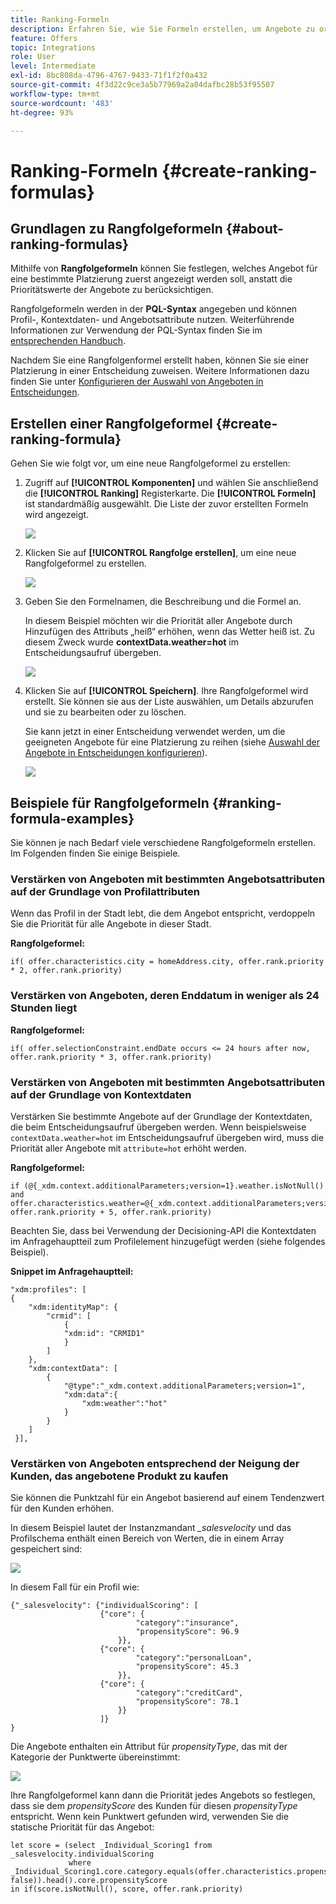 ```yaml
---
title: Ranking-Formeln
description: Erfahren Sie, wie Sie Formeln erstellen, um Angebote zu ordnen
feature: Offers
topic: Integrations
role: User
level: Intermediate
exl-id: 8bc808da-4796-4767-9433-71f1f2f0a432
source-git-commit: 4f3d22c9ce3a5b77969a2a04dafbc28b53f95507
workflow-type: tm+mt
source-wordcount: '483'
ht-degree: 93%

---
```


# Ranking-Formeln {#create-ranking-formulas}

## Grundlagen zu Rangfolgeformeln {#about-ranking-formulas}

Mithilfe von **Rangfolgeformeln** können Sie festlegen, welches Angebot für eine bestimmte Platzierung zuerst angezeigt werden soll, anstatt die Prioritätswerte der Angebote zu berücksichtigen.

Rangfolgeformeln werden in der **PQL-Syntax** angegeben und können Profil-, Kontextdaten- und Angebotsattribute nutzen. Weiterführende Informationen zur Verwendung der PQL-Syntax finden Sie im [entsprechenden Handbuch](https://experienceleague.adobe.com/docs/experience-platform/segmentation/pql/overview.html?lang=de).

Nachdem Sie eine Rangfolgenformel erstellt haben, können Sie sie einer Platzierung in einer Entscheidung zuweisen. Weitere Informationen dazu finden Sie unter [Konfigurieren der Auswahl von Angeboten in Entscheidungen](../offer-activities/configure-offer-selection.md).

## Erstellen einer Rangfolgeformel {#create-ranking-formula}

Gehen Sie wie folgt vor, um eine neue Rangfolgeformel zu erstellen:

1. Zugriff auf **[!UICONTROL Komponenten]** und wählen Sie anschließend die **[!UICONTROL Ranking]** Registerkarte. Die **[!UICONTROL Formeln]** ist standardmäßig ausgewählt. Die Liste der zuvor erstellten Formeln wird angezeigt.

   ![](../assets/rankings-list.png)

1. Klicken Sie auf **[!UICONTROL Rangfolge erstellen]**, um eine neue Rangfolgeformel zu erstellen.

   ![](../assets/ranking-create-formula.png)

1. Geben Sie den Formelnamen, die Beschreibung und die Formel an.

   In diesem Beispiel möchten wir die Priorität aller Angebote durch Hinzufügen des Attributs „heiß“ erhöhen, wenn das Wetter heiß ist. Zu diesem Zweck wurde **contextData.weather=hot** im Entscheidungsaufruf übergeben.

   ![](../assets/ranking-syntax.png)

1. Klicken Sie auf **[!UICONTROL Speichern]**. Ihre Rangfolgeformel wird erstellt. Sie können sie aus der Liste auswählen, um Details abzurufen und sie zu bearbeiten oder zu löschen.

   Sie kann jetzt in einer Entscheidung verwendet werden, um die geeigneten Angebote für eine Platzierung zu reihen (siehe [Auswahl der Angebote in Entscheidungen konfigurieren](../offer-activities/configure-offer-selection.md)).

   ![](../assets/ranking-formula-created.png)

## Beispiele für Rangfolgeformeln {#ranking-formula-examples}

Sie können je nach Bedarf viele verschiedene Rangfolgeformeln erstellen. Im Folgenden finden Sie einige Beispiele.

<!--
Boost by offer ID

Boost the priority of an offer with the offer ID *xcore:personalized-offer:13d213cd4cb328ec* by 5.

**Ranking formula:**

```
if( offer._id = "xcore:personalized-offer:13d213cd4cb328ec", offer.rank.priority + 5, offer.rank.priority)
```

Change the offer priority based on a certain profile attribute

Set the offer priority to 30 for offer *xcore:personalized-offer:13d213cd4cb328ec* if the user lives in the city of Bondi.

**Ranking formula:**

```
if( offer._id = "xcore:personalized-offer:13d213cd4cb328ec" and homeAddress.city.equals("Bondi", false), 30, offer.rank.priority)
```

Boost multiple offers by offer ID based on the presence of a profile's segment membership

Boost the priority of offers based on whether the user is a member of a priority segment, which is configured as an attribute in the offer.

**Ranking formula:**

```
if( segmentMembership.get("ups").get(offer.characteristics.prioritySegmentId).status in (["realized","existing"]), offer.rank.priority + 10, offer.rank.priority)
```
-->

### Verstärken von Angeboten mit bestimmten Angebotsattributen auf der Grundlage von Profilattributen

Wenn das Profil in der Stadt lebt, die dem Angebot entspricht, verdoppeln Sie die Priorität für alle Angebote in dieser Stadt.

**Rangfolgeformel:**

```
if( offer.characteristics.city = homeAddress.city, offer.rank.priority * 2, offer.rank.priority)
```

### Verstärken von Angeboten, deren Enddatum in weniger als 24 Stunden liegt

**Rangfolgeformel:**

```
if( offer.selectionConstraint.endDate occurs <= 24 hours after now, offer.rank.priority * 3, offer.rank.priority)
```

### Verstärken von Angeboten mit bestimmten Angebotsattributen auf der Grundlage von Kontextdaten

Verstärken Sie bestimmte Angebote auf der Grundlage der Kontextdaten, die beim Entscheidungsaufruf übergeben werden. Wenn beispielsweise `contextData.weather=hot` im Entscheidungsaufruf übergeben wird, muss die Priorität aller Angebote mit `attribute=hot` erhöht werden.

**Rangfolgeformel:**

```
if (@{_xdm.context.additionalParameters;version=1}.weather.isNotNull()
and offer.characteristics.weather=@{_xdm.context.additionalParameters;version=1}.weather, offer.rank.priority + 5, offer.rank.priority)
```

Beachten Sie, dass bei Verwendung der Decisioning-API die Kontextdaten im Anfragehauptteil zum Profilelement hinzugefügt werden (siehe folgendes Beispiel).

**Snippet im Anfragehauptteil:**

```
"xdm:profiles": [
{
    "xdm:identityMap": {
        "crmid": [
            {
            "xdm:id": "CRMID1"
            }
        ]
    },
    "xdm:contextData": [
        {
            "@type":"_xdm.context.additionalParameters;version=1",
            "xdm:data":{
                "xdm:weather":"hot"
            }
        }
    ]
 }],
```

### Verstärken von Angeboten entsprechend der Neigung der Kunden, das angebotene Produkt zu kaufen

Sie können die Punktzahl für ein Angebot basierend auf einem Tendenzwert für den Kunden erhöhen.

In diesem Beispiel lautet der Instanzmandant *_salesvelocity* und das Profilschema enthält einen Bereich von Werten, die in einem Array gespeichert sind:

![](../assets/ranking-example-schema.png)

In diesem Fall für ein Profil wie:

```
{"_salesvelocity": {"individualScoring": [
                    {"core": {
                            "category":"insurance",
                            "propensityScore": 96.9
                        }},
                    {"core": {
                            "category":"personalLoan",
                            "propensityScore": 45.3
                        }},
                    {"core": {
                            "category":"creditCard",
                            "propensityScore": 78.1
                        }}
                    ]}
}
```

Die Angebote enthalten ein Attribut für *propensityType*, das mit der Kategorie der Punktwerte übereinstimmt:

![](../assets/ranking-example-propensityType.png)

Ihre Rangfolgeformel kann dann die Priorität jedes Angebots so festlegen, dass sie dem *propensityScore* des Kunden für diesen *propensityType* entspricht. Wenn kein Punktwert gefunden wird, verwenden Sie die statische Priorität für das Angebot:

```
let score = (select _Individual_Scoring1 from _salesvelocity.individualScoring
             where _Individual_Scoring1.core.category.equals(offer.characteristics.propensityType, false)).head().core.propensityScore
in if(score.isNotNull(), score, offer.rank.priority)
```
